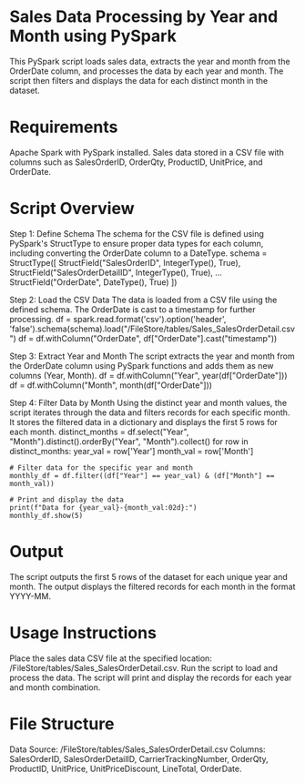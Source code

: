 # Sales Data Processing by Year and Month using PySpark
This PySpark script loads sales data, extracts the year and month from the OrderDate column, and processes the data by each year and month. The script then filters and displays the data for each distinct month in the dataset.

# Requirements
Apache Spark with PySpark installed.
Sales data stored in a CSV file with columns such as SalesOrderID, OrderQty, ProductID, UnitPrice, and OrderDate.
# Script Overview
Step 1: Define Schema
The schema for the CSV file is defined using PySpark's StructType to ensure proper data types for each column, including converting the OrderDate column to a DateType.
schema = StructType([
    StructField("SalesOrderID", IntegerType(), True),
    StructField("SalesOrderDetailID", IntegerType(), True),
    ...
    StructField("OrderDate", DateType(), True)
])

Step 2: Load the CSV Data
The data is loaded from a CSV file using the defined schema. The OrderDate is cast to a timestamp for further processing.
df = spark.read.format('csv').option('header', 'false').schema(schema).load("/FileStore/tables/Sales_SalesOrderDetail.csv")
df = df.withColumn("OrderDate", df["OrderDate"].cast("timestamp"))

Step 3: Extract Year and Month
The script extracts the year and month from the OrderDate column using PySpark functions and adds them as new columns (Year, Month).
df = df.withColumn("Year", year(df["OrderDate"]))
df = df.withColumn("Month", month(df["OrderDate"]))

Step 4: Filter Data by Month
Using the distinct year and month values, the script iterates through the data and filters records for each specific month. It stores the filtered data in a dictionary and displays the first 5 rows for each month.
distinct_months = df.select("Year", "Month").distinct().orderBy("Year", "Month").collect()
for row in distinct_months:
    year_val = row['Year']
    month_val = row['Month']
    
    # Filter data for the specific year and month
    monthly_df = df.filter((df["Year"] == year_val) & (df["Month"] == month_val))
    
    # Print and display the data
    print(f"Data for {year_val}-{month_val:02d}:")
    monthly_df.show(5)
# Output
The script outputs the first 5 rows of the dataset for each unique year and month. The output displays the filtered records for each month in the format YYYY-MM.

# Usage Instructions
Place the sales data CSV file at the specified location: /FileStore/tables/Sales_SalesOrderDetail.csv.
Run the script to load and process the data.
The script will print and display the records for each year and month combination.
# File Structure
Data Source: /FileStore/tables/Sales_SalesOrderDetail.csv
Columns:
SalesOrderID, SalesOrderDetailID, CarrierTrackingNumber, OrderQty, ProductID, UnitPrice, UnitPriceDiscount, LineTotal, OrderDate.
